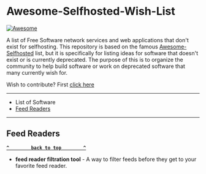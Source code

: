 # Awesome-Selfhosted-Wish-List
[![Awesome](https://cdn.rawgit.com/sindresorhus/awesome/d7305f38d29fed78fa85652e3a63e154dd8e8829/media/badge.svg)](https://github.com/sindresorhus/awesome)

A list of Free Software network services and web applications that don't exist for selfhosting. This repository is based on the famous [Awesome-Selfhosted](https://github.com/Kickball/awesome-selfhosted/blob/master/README.md) list, but it is specifically for listing ideas for software that doesn't exist or is currently deprecated. The purpose of this is to organize the community to help build software or work on deprecated software that many currently wish for.

Wish to contribute? First [click here](/Contribute.md)

--------------------

- List of Software
- [Feed Readers](#feed-readers)
--------------------

<!-- BEGIN SOFTWARE LIST -->
## Feed Readers

**[`^        back to top        ^`](#)**

- **feed reader filtration tool** - A way to filter feeds before they get to your favorite feed reader.
